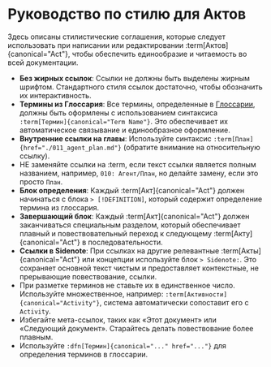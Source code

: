 # Руководство по стилю для Актов

Здесь описаны стилистические соглашения, которые следует использовать при написании или редактировании :term[Актов]{canonical="Act"}, чтобы обеспечить единообразие и читаемость во всей документации.

- **Без жирных ссылок**: Ссылки не должны быть выделены жирным шрифтом. Стандартного стиля ссылок достаточно, чтобы обозначить их интерактивность.
- **Термины из Глоссария**: Все термины, определенные в [Глоссарии](./000_glossary.md), должны быть оформлены с использованием синтаксиса `:term[Термин]{canonical="Term Name"}`. Это обеспечивает их автоматическое связывание и единообразное оформление.
- **Внутренние ссылки на главы**: Используйте синтаксис `:term[План]{href="./011_agent_plan.md"}` (обратите внимание на относительную ссылку).
- НЕ заменяйте ссылки на :term, если текст ссылки является полным названием, например, `010: Агент/План`, но делайте замену, если это просто `План`.
- **Блок определения**: Каждый :term[Акт]{canonical="Act"} должен начинаться с блока `> [!DEFINITION]`, который содержит определение термина из глоссария.
- **Завершающий блок**: Каждый :term[Акт]{canonical="Act"} должен заканчиваться специальным разделом, который обеспечивает плавный и повествовательный переход к следующему :term[Акту]{canonical="Act"} в последовательности.
- **Ссылки в Sidenote**: При ссылках на другие релевантные :term[Акты]{canonical="Act"} или концепции используйте блок `> Sidenote:`. Это сохраняет основной текст чистым и предоставляет контекстные, не прерывающие повествование, ссылки.
- При разметке терминов не ставьте их в единственное число. Используйте множественное, например: `:term[Активности]{canonical="Activity"}`, система автоматически сопоставит его с `Activity`.
- Избегайте мета-ссылок, таких как «Этот документ» или «Следующий документ». Старайтесь делать повествование более плавным.
- Используйте `:dfn[Термин]{canonical="..." href="..."}` для определения терминов в глоссарии.